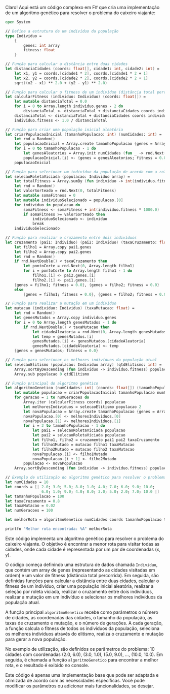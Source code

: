 Claro! Aqui está um código complexo em F# que cria uma implementação de um algoritmo genético para resolver o problema do caixeiro viajante:

```fsharp
open System

// Define a estrutura de um indivíduo da população
type Individuo =
    {
        genes: int array
        fitness: float
    }

// Função para calcular a distância entre duas cidades
let distanciaCidades (coords: float[], cidade1: int, cidade2: int) =
    let x1, y1 = coords.[cidade1 * 2], coords.[cidade1 * 2 + 1]
    let x2, y2 = coords.[cidade2 * 2], coords.[cidade2 * 2 + 1]
    sqrt((x2 - x1) ** 2.0 + (y2 - y1) ** 2.0)

// Função para calcular o fitness de um indivíduo (distância total percorrida)
let calcularFitness (individuo: Individuo) (coords: float[]) =
    let mutable distanciaTotal = 0.0
    for i = 0 to Array.length individuo.genes - 2 do
        distanciaTotal <- distanciaTotal + distanciaCidades coords individuo.genes.[i] individuo.genes.[i + 1]
    distanciaTotal <- distanciaTotal + distanciaCidades coords individuo.genes.[Array.length individuo.genes - 1] individuo.genes.[0]
    individuo.fitness <- 1.0 / distanciaTotal

// Função para criar uma população inicial aleatória
let criarPopulacaoInicial (tamanhoPopulacao: int) (numCidades: int) =
    let rnd = Random()
    let populacaoInicial = Array.create tamanhoPopulacao {genes = Array.zeroCreate numCidades; fitness = 0.0}
    for i = 0 to tamanhoPopulacao - 1 do
        let genesAleatorios = Array.init numCidades (fun _ -> rnd.Next(0, numCidades))
        populacaoInicial.[i] <- {genes = genesAleatorios; fitness = 0.0}
    populacaoInicial

// Função para selecionar um indivíduo da população de acordo com a roleta viciada
let selecaoRoletaViciada (populacao: Individuo array) =
    let totalFitness = Array.sumBy (fun individuo -> int(individuo.fitness * 1000.0)) populacao
    let rnd = Random()
    let valorSorteado = rnd.Next(0, totalFitness)
    let mutable somaFitness = 0
    let mutable individuoSelecionado = populacao.[0]
    for individuo in populacao do
        somaFitness <- somaFitness + int(individuo.fitness * 1000.0)
        if somaFitness >= valorSorteado then
            individuoSelecionado <- individuo
            break
    individuoSelecionado

// Função para realizar o cruzamento entre dois indivíduos
let cruzamento (pai1: Individuo) (pai2: Individuo) (taxaCruzamento: float) =
    let filho1 = Array.copy pai1.genes
    let filho2 = Array.copy pai2.genes
    let rnd = Random()
    if rnd.NextDouble() < taxaCruzamento then
        let pontoCorte = rnd.Next(0, Array.length filho1)
        for i = pontoCorte to Array.length filho1 - 1 do
            filho1.[i] <- pai2.genes.[i]
            filho2.[i] <- pai1.genes.[i]
    {genes = filho1; fitness = 0.0}, {genes = filho2; fitness = 0.0}
    else
        {genes = filho1; fitness = 0.0}, {genes = filho2; fitness = 0.0}

// Função para realizar a mutação em um indivíduo
let mutacao (individuo: Individuo) (taxaMutacao: float) =
    let rnd = Random()
    let genesMutados = Array.copy individuo.genes
    for i = 0 to Array.length genesMutados - 1 do
        if rnd.NextDouble() < taxaMutacao then
            let cidadeAleatoria = rnd.Next(0, Array.length genesMutados)
            let temp = genesMutados.[i]
            genesMutados.[i] <- genesMutados.[cidadeAleatoria]
            genesMutados.[cidadeAleatoria] <- temp
    {genes = genesMutados; fitness = 0.0}

// Função para selecionar os melhores indivíduos da população atual
let selecaoElitismo (populacao: Individuo array) (qtdElitismo: int) =
    Array.sortByDescending (fun individuo -> individuo.fitness) populacao
    Array.sub populacao 0 qtdElitismo

// Função principal do algoritmo genético
let algoritmoGenetico (numCidades: int) (coords: float[]) (tamanhoPopulacao: int) (taxaCruzamento: float) (taxaMutacao: float) (numGeracoes: int) =
    let mutable populacao = criarPopulacaoInicial tamanhoPopulacao numCidades
    for geracao = 1 to numGeracoes do
        Array.iter (calcularFitness coords) populacao
        let melhoresIndividuos = selecaoElitismo populacao 2
        let novaPopulacao = Array.create tamanhoPopulacao {genes = Array.zeroCreate numCidades; fitness = 0.0}
        novaPopulacao.[0] <- melhoresIndividuos.[0]
        novaPopulacao.[1] <- melhoresIndividuos.[1]
        for i = 2 to tamanhoPopulacao - 1 do
            let pai1 = selecaoRoletaViciada populacao
            let pai2 = selecaoRoletaViciada populacao
            let filho1, filho2 = cruzamento pai1 pai2 taxaCruzamento
            let filho1Mutado = mutacao filho1 taxaMutacao
            let filho2Mutado = mutacao filho2 taxaMutacao
            novaPopulacao.[i] <- filho1Mutado
            novaPopulacao.[i + 1] <- filho2Mutado
        populacao <- novaPopulacao
    Array.sortByDescending (fun individuo -> individuo.fitness) populacao.[0].genes

// Exemplo de utilização do algoritmo genético para resolver o problema do caixeiro viajante
let numCidades = 10
let coords = [| 2.0; 3.0; 5.0; 8.0; 1.0; 4.0; 7.0; 6.0; 9.0; 10.0;
                6.0; 1.0; 9.0; 4.0; 8.0; 3.0; 5.0; 2.0; 7.0; 10.0 |]
let tamanhoPopulacao = 100
let taxaCruzamento = 0.8
let taxaMutacao = 0.02
let numGeracoes = 100

let melhorRota = algoritmoGenetico numCidades coords tamanhoPopulacao taxaCruzamento taxaMutacao numGeracoes

printfn "Melhor rota encontrada: %A" melhorRota
```

Este código implementa um algoritmo genético para resolver o problema do caixeiro viajante. O objetivo é encontrar a menor rota para visitar todas as cidades, onde cada cidade é representada por um par de coordenadas (x, y).

O código começa definindo uma estrutura de dados chamada `Individuo`, que contém um array de genes (representando as cidades visitadas em ordem) e um valor de fitness (distância total percorrida). Em seguida, são definidas funções para calcular a distância entre duas cidades, calcular o fitness de um indivíduo, criar uma população inicial aleatória, realizar a seleção por roleta viciada, realizar o cruzamento entre dois indivíduos, realizar a mutação em um indivíduo e selecionar os melhores indivíduos da população atual.

A função principal `algoritmoGenetico` recebe como parâmetros o número de cidades, as coordenadas das cidades, o tamanho da população, as taxas de cruzamento e mutação, e o número de gerações. A cada geração, a função calcula o fitness de todos os indivíduos da população, seleciona os melhores indivíduos através do elitismo, realiza o cruzamento e mutação para gerar a nova população.

No exemplo de utilização, são definidos os parâmetros do problema: 10 cidades com coordenadas (2.0, 6.0), (3.0, 1.0), (5.0, 9.0), ..., (10.0, 10.0). Em seguida, é chamada a função `algoritmoGenetico` para encontrar a melhor rota, e o resultado é exibido no console.

Este código é apenas uma implementação base que pode ser adaptada e otimizada de acordo com as necessidades específicas. Você pode modificar os parâmetros ou adicionar mais funcionalidades, se desejar.